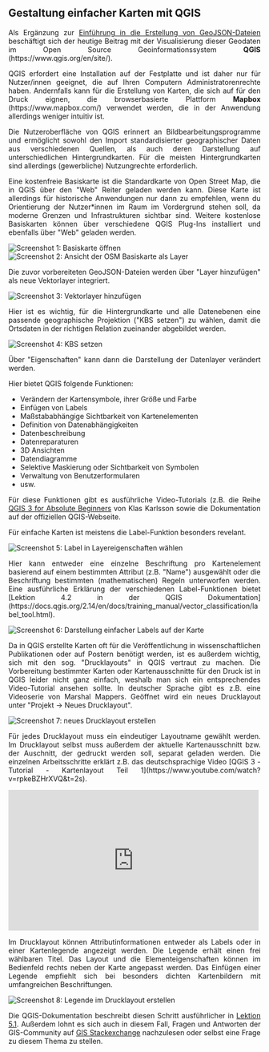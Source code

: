 <h2>Gestaltung einfacher Karten mit QGIS</h2>

<p align="justify">Als Ergänzung zur <a href="https://monikabarget.github.io/GeoHumTutorials/Tutorial1_GeoJSON">Einführung in die Erstellung von GeoJSON-Dateien</a> beschäftigt sich der heutige Beitrag mit der Visualisierung dieser Geodaten im Open Source Geoinformationssystem <strong>QGIS</strong> (https://www.qgis.org/en/site/).</p>

<p align="justify">QGIS erfordert eine Installation auf der Festplatte und ist daher nur für Nutzer/innen geeignet, die auf Ihren Computern Administratorenrechte haben. Andernfalls kann für die Erstellung von Karten, die sich auf für den Druck eignen, die browserbasierte Plattform <strong>Mapbox</strong> (https://www.mapbox.com/) verwendet werden, die in der Anwendung allerdings weniger intuitiv ist.</p>

<p align="justify">Die Nutzeroberfläche von QGIS erinnert an Bildbearbeitungsprogramme und ermöglicht sowohl den Import standardisierter geographischer Daten aus verschiedenen Quellen, als auch deren Darstellung auf unterschiedlichen Hintergrundkarten. Für die meisten Hintergrundkarten sind allerdings (gewerbliche) Nutzungrechte erforderlich.</p>

<p align="justify">Eine kostenfreie Basiskarte ist die Standardkarte von Open Street Map, die in QGIS über den "Web" Reiter geladen werden kann. Diese Karte ist allerdings für historische Anwendungen nur dann zu empfehlen, wenn du Orientierung der Nutzer*innen im Raum im Vordergrund stehen soll, da moderne Grenzen und Infrastrukturen sichtbar sind. Weitere kostenlose Basiskarten können über verschiedene QGIS Plug-Ins installiert und ebenfalls über "Web" geladen werden.</p>

<img alt="Screenshot 1: Basiskarte öffnen" src="./QGIS_Screenshot1_OSM Basiskarte öffnen.png">

<img alt="Screenshot 2: Ansicht der OSM Basiskarte als Layer" src="./QGIS_Screenshot2_OSM Basiskarte.png">

<p align="justify">Die zuvor vorbereiteten GeoJSON-Dateien werden über "Layer hinzufügen" als neue Vektorlayer integriert.</p>

<img alt="Screenshot 3: Vektorlayer hinzufügen" src="./QGIS_Screenshot3_Vektorlayer.png">

<p align="justify">Hier ist es wichtig, für die Hintergrundkarte und alle Datenebenen eine passende geographische Projektion ("KBS setzen") zu wählen, damit die Ortsdaten in der richtigen Relation zueinander abgebildet werden.</p>

<img alt="Screenshot 4: KBS setzen" src="./QGIS_Screenshot4_KBS setzen.png">

<p align="justify">Über "Eigenschaften" kann dann die Darstellung der Datenlayer verändert werden.</p>

<p>Hier bietet QGIS folgende Funktionen:</p>

<ul>
    <li>Verändern der Kartensymbole, ihrer Größe und Farbe</li>
    <li>Einfügen von Labels</li>
    <li>Maßstababhängige Sichtbarkeit von Kartenelementen</li>
    <li>Definition von Datenabhängigkeiten</li>
    <li>Datenbeschreibung</li>
    <li>Datenreparaturen</li>
    <li>3D Ansichten</li>
    <li>Datendiagramme</li>
    <li>Selektive Maskierung oder Sichtbarkeit von Symbolen</li>
    <li>Verwaltung von Benutzerformularen</li>
    <li>usw.</li>
</ul>

<p align="justify">Für diese Funktionen gibt es ausführliche Video-Tutorials (z.B. die Reihe <a href="https://www.youtube.com/watch?v=kCnNWyl9qSE">QGIS 3 for Absolute Beginners</a> von Klas Karlsson sowie die Dokumentation auf der offiziellen QGIS-Webseite.</p>

<p align="justify">Für einfache Karten ist meistens die Label-Funktion besonders revelant.</p>

<img alt="Screenshot 5: Label in Layereigenschaften wählen" src="./QGIS_Screenshot5_Layereigenschaften_Label.png">


<p align="justify">Hier kann entweder eine einzelne Beschriftung pro Kartenelement basierend auf einem bestimmten Attribut (z.B. "Name") ausgewählt oder die Beschriftung bestimmten (mathematischen) Regeln unterworfen werden. Eine ausführliche Erklärung der verschiedenen Label-Funktionen bietet [Lektion 4.2 in der QGIS Dokumentation](https://docs.qgis.org/2.14/en/docs/training_manual/vector_classification/label_tool.html).</p>

<img alt="Screenshot 6: Darstellung einfacher Labels auf der Karte" src="./QGIS_Screenshot6_added labels.png">


<p align="justify">Da in QGIS erstellte Karten oft für die Veröffentlichung in wissenschaftlichen Publikationen oder auf Postern benötigt werden, ist es außerdem wichtig, sich mit den sog. "Drucklayouts" in QGIS vertraut zu machen. Die Vorbereitung bestimmter Karten oder Kartenausschnitte für den Druck ist in QGIS leider nicht ganz einfach, weshalb man sich ein entsprechendes Video-Tutorial ansehen sollte. In deutscher Sprache gibt es z.B. eine Videoserie von Marshal Mappers. Geöffnet wird ein neues Drucklayout unter "Projekt -> Neues Drucklayout".</p>

<img alt="Screenshot 7: neues Drucklayout erstellen" src="./QGIS_Screenshot7_open print layout.png">


<p align="justify">Für jedes Drucklayout muss ein eindeutiger Layoutname gewählt werden. Im Drucklayout selbst muss außerdem der aktuelle Kartenausschnitt bzw. der Auschnitt, der gedruckt werden soll, separat geladen werden. Die einzelnen Arbeitsschritte erklärt z.B. das deutschsprachige Video [QGIS 3 - Tutorial - Kartenlayout Teil 1](https://www.youtube.com/watch?v=rpkeBZHrXVQ&t=2s).</p>

<iframe width="500" height="281" src="https://www.youtube.com/embed/rpkeBZHrXVQ" frameborder="0" allow="accelerometer; autoplay; encrypted-media; gyroscope; picture-in-picture" allowfullscreen></iframe>


<p align="justify">Im Drucklayout können Attributinformationen entweder als Labels oder in einer Kartenlegende angezeigt werden. Die Legende erhält einen frei wählbaren Titel. Das Layout und die Elementeigenschaften können im Bedienfeld rechts neben der Karte angepasst werden. Das Einfügen einer Legende empfiehlt sich bei besonders dichten Kartenbildern mit umfangreichen Beschriftungen.</p>

<img alt="Screenshot 8: Legende im Drucklayout erstellen" src="./QGIS_Screenshot8_Legende.png">

<p align="justify">Die QGIS-Dokumentation beschreibt diesen Schritt ausführlicher in <a href="https://docs.qgis.org/3.4/en/docs/training_manual/map_composer/map_composer.html">Lektion 5.1</a>. Außerdem lohnt es sich auch in diesem Fall, Fragen und Antworten der GIS-Community auf <a href="https://gis.stackexchange.com/">GIS Stackexchange</a> nachzulesen oder selbst eine Frage zu diesem Thema zu stellen.</p>
